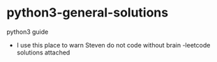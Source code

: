 # python3-general-solutions
python3 guide
- I use this place to warn Steven do not code without brain
-leetcode solutions attached
